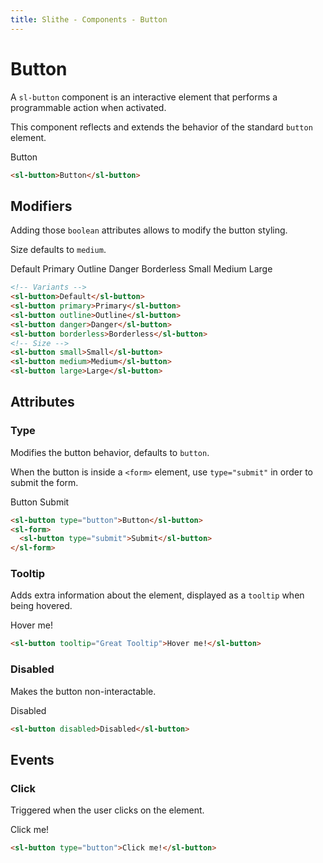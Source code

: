 ```yaml
---
title: Slithe - Components - Button
---
```

# Button

A `sl-button` component is an interactive element that performs a programmable action when activated.

This component reflects and extends the behavior of the standard `button` element.

<Preview>
  <sl-button>Button</sl-button>
</Preview>

``` html
<sl-button>Button</sl-button>
```

## Modifiers

Adding those `boolean` attributes allows to modify the button styling.

Size defaults to `medium`.

<Preview title="Variants">
  <sl-button>Default</sl-button>
  <sl-button primary>Primary</sl-button>
  <sl-button outline>Outline</sl-button>
  <sl-button danger>Danger</sl-button>
  <sl-button borderless>Borderless</sl-button>
</Preview>
<Preview title="Sizes">
  <sl-button small>Small</sl-button>
  <sl-button medium>Medium</sl-button>
  <sl-button large>Large</sl-button>
</Preview>

``` html
<!-- Variants -->
<sl-button>Default</sl-button>
<sl-button primary>Primary</sl-button>
<sl-button outline>Outline</sl-button>
<sl-button danger>Danger</sl-button>
<sl-button borderless>Borderless</sl-button>
<!-- Size -->
<sl-button small>Small</sl-button>
<sl-button medium>Medium</sl-button>
<sl-button large>Large</sl-button>
```

## Attributes

### Type

Modifies the button behavior, defaults to `button`.

When the button is inside a `<form>` element, use `type="submit"` in order to submit the form.

<Preview>
  <sl-button type="button">Button</sl-button>
  <sl-form @submit="$notify('submit')">
    <sl-button type="submit">Submit</sl-button>
  </sl-form>
</Preview>

``` html
<sl-button type="button">Button</sl-button>
<sl-form>
  <sl-button type="submit">Submit</sl-button>
</sl-form>
```

### Tooltip

Adds extra information about the element, displayed as a `tooltip` when being hovered.

<Preview>
  <sl-button tooltip="Great Tooltip">Hover me!</sl-button>
</Preview>

``` html
<sl-button tooltip="Great Tooltip">Hover me!</sl-button>
```

### Disabled

Makes the button non-interactable.

<Preview>
  <sl-button disabled @click="$notify('disabled')">Disabled</sl-button>
</Preview>

``` html
<sl-button disabled>Disabled</sl-button>
```

## Events

### Click

Triggered when the user clicks on the element.

<Preview>
  <sl-button type="button" @click="$notify('click')">Click me!</sl-button>
</Preview>

``` html
<sl-button type="button">Click me!</sl-button>
```

